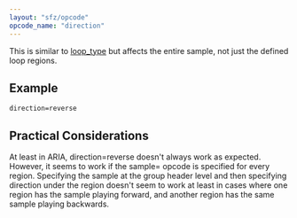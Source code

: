```yaml
---
layout: "sfz/opcode"
opcode_name: "direction"
---
```

This is similar to [loop_type] but affects the entire sample,
not just the defined loop regions.

## Example

```
direction=reverse
```

## Practical Considerations

At least in ARIA, direction=reverse doesn't always work as expected.
However, it seems to work if the sample= opcode is specified for every
region. Specifying the sample at the group header level and then
specifying direction under the region doesn't seem to work at least in
cases where one region has the sample playing forward, and another
region has the same sample playing backwards.

[loop_type]: loop_type
